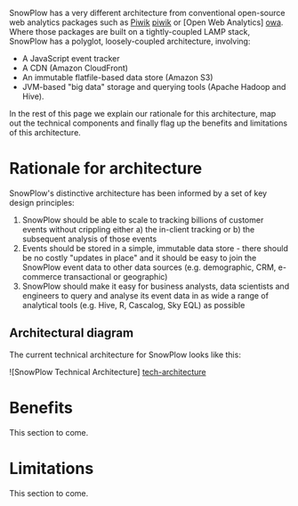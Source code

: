 SnowPlow has a very different architecture from conventional open-source web analytics packages such as [Piwik] [piwik] or [Open Web Analytics] [owa]. Where those packages are built on a tightly-coupled LAMP stack, SnowPlow has a polyglot, loosely-coupled architecture, involving:

* A JavaScript event tracker
* A CDN (Amazon CloudFront)
* An immutable flatfile-based data store (Amazon S3)
* JVM-based "big data" storage and querying tools (Apache Hadoop and Hive).

In the rest of this page we explain our rationale for this architecture, map out the technical components and finally flag up the benefits and limitations of this architecture.

# Rationale for architecture

SnowPlow's distinctive architecture has been informed by a set of key design principles:

1. SnowPlow should be able to scale to tracking billions of customer events without crippling either a) the in-client tracking or b) the subsequent analysis of those events
2. Events should be stored in a simple, immutable data store - there should be no costly "updates in place" and it should be easy to join the SnowPlow event data to other data sources (e.g. demographic, CRM, e-commerce transactional or geographic)
3. SnowPlow should make it easy for business analysts, data scientists and engineers to query and analyse its event data in as wide a range of analytical tools (e.g. Hive, R, Cascalog, Sky EQL) as possible

## Architectural diagram

The current technical architecture for SnowPlow looks like this:

![SnowPlow Technical Architecture] [tech-architecture]

[tech-architecture]: /snowplow/snowplow/wiki/about-snowplow/images/snowplow-tech-architecture.jpg

# Benefits

This section to come.

# Limitations

This section to come.

[piwik]: http://piwik.org/
[owa]: http://www.openwebanalytics.com/